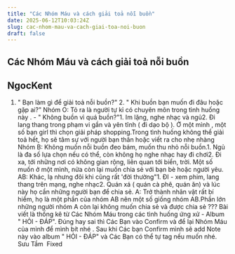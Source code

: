 ```yaml
---
title: "Các Nhóm Máu và cách giải toả nỗi buồn"
date: 2025-06-12T10:03:24Z
slug: cac-nhom-mau-va-cach-giai-toa-noi-buon
draft: false
---
```


## Các Nhóm Máu và cách giải toả nỗi buồn

## NgocKent

1. " Bạn làm gì để giải toả nỗi buồn?"​ ​2. " Khi buồn bạn muốn đi đâu hoặc gặp ai?"​ ​Nhóm O: Tỏ ra là người tự kỉ có chuyên môn trong tình huống này . - " Không buồn vì quá buồn?"​1. Im lặng, nghe nhạc và ngủ​2. Đi lang thang trong phạm vi gần và yên tĩnh ( đi dạo bộ ). Ở một mình , một số bạn girl thì chọn giải pháp shopping.Trong tình huống không thể giải toả hết, họ sẽ tâm sự với người bạn thân hoặc viết ra cho nhẹ nhàng​ ​Nhóm B: Không muốn nỗi buồn đeo bám, muốn thu nhỏ nỗi buồn.​1. Ngủ là đa số lựa chọn nếu có thể, còn không họ nghe nhạc hay đi chơi​2. Đi xa, tới những nơi có không gian rộng, liên quan tới biển, trời. Một số muốn ở một mình, nửa còn lại muốn chia sẻ với bạn bè hoặc người yêu.​ ​AB: Khác, lạ nhưng đôi khi cũng rất 'đời thường"​1. ĐI - xem phim, lang thang trên mạng, nghe nhạc​2. Quán xá ( quán cà phê, quán ăn) và lúc này họ cần những người bạn để chia sẻ.​ ​A: Trở thành nhân vật rất bí hiểm, họ là một phần của nhóm AB nên một số giống nhóm AB.Phần lớn những người nhóm A còn lại không muốn chia sẻ và được chia sẻ ???​ ​Bài viết là thống kê từ Các Nhóm Máu trong các tình huống ứng xử - Album " HỎI - ĐÁP". Đúng hay sai thì Các Bạn vào Confirm và để lại Nhóm Máu của mình để mình bít nhé . Sau khi Các bạn Confirm mình sẽ add Note này vào album " HỎI - ĐÁP" và Các Bạn có thể tự tag nếu muốn nhé.​ ​Sưu Tầm​ ​ 
Fixed